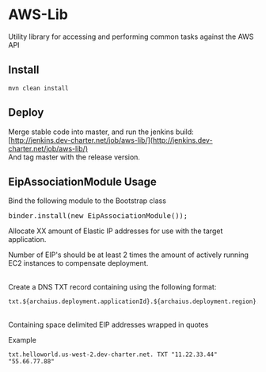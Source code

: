 # AWS-Lib

Utility library for accessing and performing common tasks against the AWS API


## Install

```
mvn clean install
```

## Deploy


Merge stable code into master, and run the jenkins build:
[http://jenkins.dev-charter.net/job/aws-lib/](http://jenkins.dev-charter.net/job/aws-lib/)
<br />
And tag master with the release version.

## EipAssociationModule Usage

Bind the following module to the Bootstrap class
<pre>
binder.install(new EipAssociationModule());
</pre>

Allocate XX amount of Elastic IP addresses for use with the target application.
<br />

Number of EIP's should be at least 2 times the amount of actively running EC2 instances to compensate deployment.
<br /><br />

Create a DNS TXT record containing using the following format:
```
txt.${archaius.deployment.applicationId}.${archaius.deployment.region}.${aesd.archaius.deployment.domain}
```
<br />
Containing space delimited EIP addresses wrapped in quotes
<br />

Example
```
txt.helloworld.us-west-2.dev-charter.net. TXT "11.22.33.44" "55.66.77.88"
```